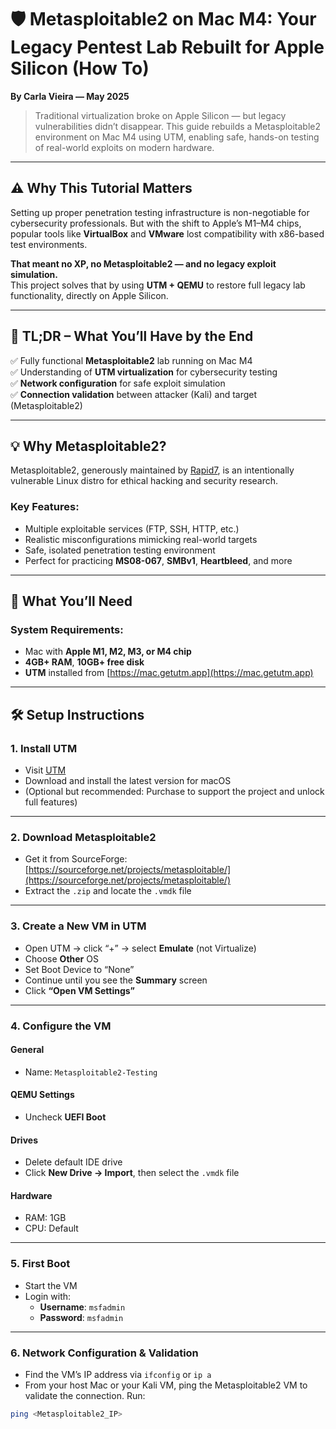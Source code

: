 # 🛡️ Metasploitable2 on Mac M4: Your Legacy Pentest Lab Rebuilt for Apple Silicon (How To)
**By Carla Vieira — May 2025**  
> Traditional virtualization broke on Apple Silicon — but legacy vulnerabilities didn’t disappear. This guide rebuilds a Metasploitable2 environment on Mac M4 using UTM, enabling safe, hands-on testing of real-world exploits on modern hardware.

---

## ⚠️ Why This Tutorial Matters

Setting up proper penetration testing infrastructure is non-negotiable for cybersecurity professionals. But with the shift to Apple’s M1–M4 chips, popular tools like **VirtualBox** and **VMware** lost compatibility with x86-based test environments.

**That meant no XP, no Metasploitable2 — and no legacy exploit simulation.**  
This project solves that by using **UTM + QEMU** to restore full legacy lab functionality, directly on Apple Silicon.

---

## 🚀 TL;DR – What You’ll Have by the End

✅ Fully functional **Metasploitable2** lab running on Mac M4  
✅ Understanding of **UTM virtualization** for cybersecurity testing  
✅ **Network configuration** for safe exploit simulation  
✅ **Connection validation** between attacker (Kali) and target (Metasploitable2)

---

## 💡 Why Metasploitable2?

Metasploitable2, generously maintained by [Rapid7](https://sourceforge.net/projects/metasploitable/), is an intentionally vulnerable Linux distro for ethical hacking and security research.

### Key Features:
- Multiple exploitable services (FTP, SSH, HTTP, etc.)
- Realistic misconfigurations mimicking real-world targets
- Safe, isolated penetration testing environment
- Perfect for practicing **MS08-067**, **SMBv1**, **Heartbleed**, and more

---

## 🧰 What You’ll Need

### System Requirements:
- Mac with **Apple M1, M2, M3, or M4 chip**
- **4GB+ RAM**, **10GB+ free disk**
- **UTM** installed from [https://mac.getutm.app](https://mac.getutm.app)

---

## 🛠️ Setup Instructions

### 1. Install UTM

- Visit [UTM](https://mac.getutm.app/)
- Download and install the latest version for macOS
- (Optional but recommended: Purchase to support the project and unlock full features)

---

### 2. Download Metasploitable2

- Get it from SourceForge: [https://sourceforge.net/projects/metasploitable/](https://sourceforge.net/projects/metasploitable/)
- Extract the `.zip` and locate the `.vmdk` file

---

### 3. Create a New VM in UTM

- Open UTM → click “+” → select **Emulate** (not Virtualize)  
- Choose **Other** OS  
- Set Boot Device to “None”  
- Continue until you see the **Summary** screen  
- Click **“Open VM Settings”**

---

### 4. Configure the VM

#### General
- Name: `Metasploitable2-Testing`

#### QEMU Settings
- Uncheck **UEFI Boot**

#### Drives
- Delete default IDE drive  
- Click **New Drive → Import**, then select the `.vmdk` file

#### Hardware
- RAM: 1GB  
- CPU: Default

---

### 5. First Boot

- Start the VM  
- Login with:
  - **Username**: `msfadmin`  
  - **Password**: `msfadmin`

---

### 6. Network Configuration & Validation

- Find the VM’s IP address via `ifconfig` or `ip a`
- From your host Mac or your Kali VM, ping the Metasploitable2 VM to validate the connection. Run:

```bash
ping <Metasploitable2_IP>


